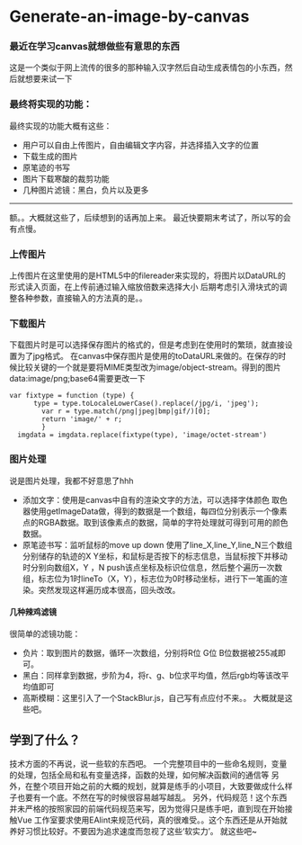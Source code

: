 # Generate-an-image-by-canvas
### 最近在学习canvas就想做些有意思的东西
这是一个类似于网上流传的很多的那种输入汉字然后自动生成表情包的小东西，然后就想要来试一下
### 最终将实现的功能：
最终实现的功能大概有这些：
* 用户可以自由上传图片，自由编辑文字内容，并选择插入文字的位置
* 下载生成的图片
* 原笔迹的书写
* 图片下载寒酸的裁剪功能
* 几种图片滤镜：黑白，负片以及更多
--- 
额。。大概就这些了，后续想到的话再加上来。
最近快要期末考试了，所以写的会有点慢。
### 上传图片
上传图片在这里使用的是HTML5中的filereader来实现的，将图片以DataURL的形式读入页面，在上传前通过输入缩放倍数来选择大小
后期考虑引入滑块式的调整各种参数，直接输入的方法真的是。。
### 下载图片
下载图片时是可以选择保存图片的格式的，但是考虑到在使用时的繁琐，就直接设置为了jpg格式。
在canvas中保存图片是使用的toDataURL来做的。在保存的时候比较关键的一个就是要将MIME类型改为image/object-stream。得到的图片data:image/png;base64需要更改一下
```
var fixtype = function (type) {
      type = type.toLocaleLowerCase().replace(/jpg/i, 'jpeg');
	    var r = type.match(/png|jpeg|bmp|gif/)[0];
	    return 'image/' + r;
		}
  imgdata = imgdata.replace(fixtype(type), 'image/octet-stream')
```
 ### 图片处理
 说是图片处理，我都不好意思了hhh
 * 添加文字：使用是canvas中自有的渲染文字的方法，可以选择字体颜色
 取色器使用getImageData做，得到的数据是一个数组，每四位分别表示一个像素点的RGBA数据。取到该像素点的数据，简单的字符处理就可得到可用的颜色数据。
 * 原笔迹书写：监听鼠标的move up down 使用了line_X,line_Y,line_N三个数组分别储存的轨迹的X Y坐标，和鼠标是否按下的标志信息，当鼠标按下并移动时分别向数组X，Y ，N push该点坐标及标识位信息，然后整个遍历一次数组，标志位为1时lineTo（X，Y），标志位为0时移动坐标，进行下一笔画的渲染。突然发现这样遍历成本很高，回头改改。
 #### 几种辣鸡滤镜
 很简单的滤镜功能：
* 负片：取到图片的数据，循环一次数组，分别将R位 G位 B位数据被255减即可。
* 黑白：同样拿到数据，步阶为4，将r、g、b位求平均值，然后rgb均等该改平均值即可
* 高斯模糊：这里引入了一个StackBlur.js，自己写有点应付不来。。
 大概就是这些吧。
 ## 学到了什么？
 技术方面的不再说，说一些软的东西吧。
 一个完整项目中的一些命名规则，变量的处理，包括全局和私有变量选择，函数的处理，如何解决函数间的通信等
 另外，在整个项目开始之前的大概的规划，就算是练手的小项目，大致要做成什么样子也要有一个底。不然在写的时候很容易越写越乱。
 另外，代码规范！这个东西并未严格的按照家园的前端代码规范来写，因为觉得只是练手吧，直到现在开始接触Vue 工作室要求使用EAlint来规范代码，真的很难受。。这个东西还是从开始就养好习惯比较好。不要因为追求速度而忽视了这些‘软实力’。
 就这些吧~
 
 
 
